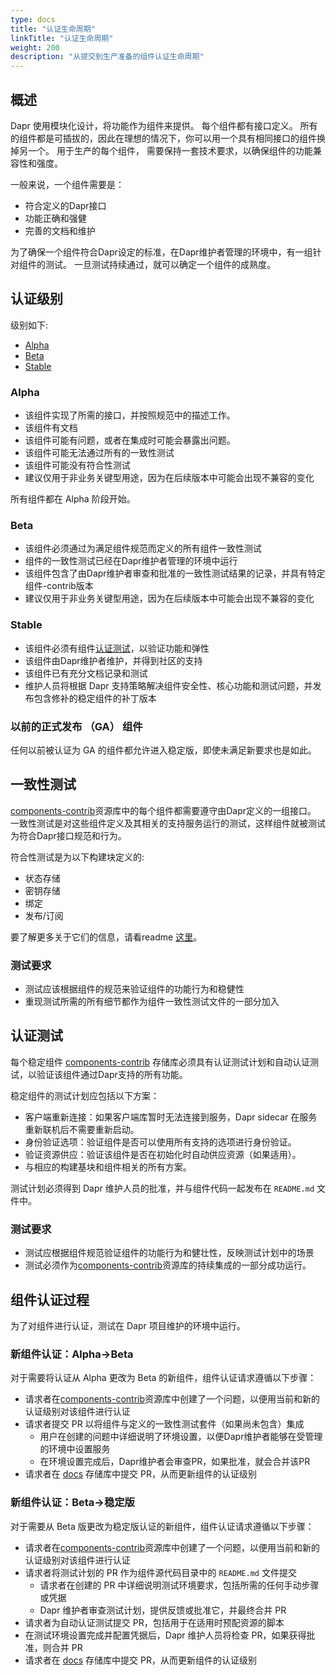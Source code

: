 ```yaml
---
type: docs
title: "认证生命周期"
linkTitle: "认证生命周期"
weight: 200
description: "从提交到生产准备的组件认证生命周期"
---
```


## 概述

Dapr 使用模块化设计，将功能作为组件来提供。 每个组件都有接口定义。  所有的组件都是可插拔的，因此在理想的情况下，你可以用一个具有相同接口的组件换掉另一个。 用于生产的每个组件， 需要保持一套技术要求，以确保组件的功能兼容性和强度。

一般来说，一个组件需要是：
- 符合定义的Dapr接口
- 功能正确和强健
- 完善的文档和维护

为了确保一个组件符合Dapr设定的标准，在Dapr维护者管理的环境中，有一组针对组件的测试。 一旦测试持续通过，就可以确定一个组件的成熟度。

## 认证级别

级别如下:
- [Alpha](#alpha)
- [Beta](#beta)
- [Stable](#stable)

### Alpha

- 该组件实现了所需的接口，并按照规范中的描述工作。
- 该组件有文档
- 该组件可能有问题，或者在集成时可能会暴露出问题。
- 该组件可能无法通过所有的一致性测试
- 该组件可能没有符合性测试
- 建议仅用于非业务关键型用途，因为在后续版本中可能会出现不兼容的变化

所有组件都在 Alpha 阶段开始。

### Beta

- 该组件必须通过为满足组件规范而定义的所有组件一致性测试
- 组件的一致性测试已经在Dapr维护者管理的环境中运行
- 该组件包含了由Dapr维护者审查和批准的一致性测试结果的记录，并具有特定组件-contrib版本
- 建议仅用于非业务关键型用途，因为在后续版本中可能会出现不兼容的变化

### Stable

- 该组件必须有组件[认证测试](#certification-tests)，以验证功能和弹性
- 该组件由Dapr维护者维护，并得到社区的支持
- 该组件已有充分文档记录和测试
- 维护人员将根据 Dapr 支持策略解决组件安全性、核心功能和测试问题，并发布包含修补的稳定组件的补丁版本

### 以前的正式发布 （GA） 组件

任何以前被认证为 GA 的组件都允许进入稳定版，即使未满足新要求也是如此。

## 一致性测试

[components-contrib](https://github.com/dapr/components-contrib)资源库中的每个组件都需要遵守由Dapr定义的一组接口。 一致性测试是对这些组件定义及其相关的支持服务运行的测试，这样组件就被测试为符合Dapr接口规范和行为。

符合性测试是为以下构建块定义的:

- 状态存储
- 密钥存储
- 绑定
- 发布/订阅

要了解更多关于它们的信息，请看readme [这里](https://github.com/dapr/components-contrib/blob/master/tests/conformance/README.md)。

### 测试要求

- 测试应该根据组件的规范来验证组件的功能行为和稳健性
- 重现测试所需的所有细节都作为组件一致性测试文件的一部分加入

## 认证测试

每个稳定组件 [components-contrib](https://github.com/dapr/components-contrib) 存储库必须具有认证测试计划和自动认证测试，以验证该组件通过Dapr支持的所有功能。

稳定组件的测试计划应包括以下方案：

- 客户端重新连接：如果客户端库暂时无法连接到服务，Dapr sidecar 在服务重新联机后不需要重新启动。
- 身份验证选项：验证组件是否可以使用所有支持的选项进行身份验证。
- 验证资源供应：验证该组件是否在初始化时自动供应资源（如果适用）。
- 与相应的构建基块和组件相关的所有方案。

测试计划必须得到 Dapr 维护人员的批准，并与组件代码一起发布在 `README.md` 文件中。

### 测试要求

- 测试应根据组件规范验证组件的功能行为和健壮性，反映测试计划中的场景
- 测试必须作为[components-contrib](https://github.com/dapr/components-contrib)资源库的持续集成的一部分成功运行。


## 组件认证过程

为了对组件进行认证，测试在 Dapr 项目维护的环境中运行。

### 新组件认证：Alpha->Beta

对于需要将认证从 Alpha 更改为 Beta 的新组件，组件认证请求遵循以下步骤：
- 请求者在[components-contrib](https://github.com/dapr/components-contrib)资源库中创建了一个问题，以便用当前和新的认证级别对该组件进行认证
- 请求者提交 PR 以将组件与定义的一致性测试套件（如果尚未包含）集成
    - 用户在创建的问题中详细说明了环境设置，以便Dapr维护者能够在受管理的环境中设置服务
    - 在环境设置完成后，Dapr维护者会审查PR，如果批准，就会合并该PR
- 请求者在 [docs](https://github.com/dapr/docs) 存储库中提交 PR，从而更新组件的认证级别

### 新组件认证：Beta->稳定版

对于需要从 Beta 版更改为稳定版认证的新组件，组件认证请求遵循以下步骤：
- 请求者在[components-contrib](https://github.com/dapr/components-contrib)资源库中创建了一个问题，以便用当前和新的认证级别对该组件进行认证
- 请求者将测试计划的 PR 作为组件源代码目录中的 `README.md` 文件提交
    - 请求者在创建的 PR 中详细说明测试环境要求，包括所需的任何手动步骤或凭据
    - Dapr 维护者审查测试计划，提供反馈或批准它，并最终合并 PR
- 请求者为自动认证测试提交 PR，包括用于在适用时预配资源的脚本
- 在测试环境设置完成并配置凭据后，Dapr 维护人员将检查 PR，如果获得批准，则合并 PR
- 请求者在 [docs](https://github.com/dapr/docs) 存储库中提交 PR，从而更新组件的认证级别
